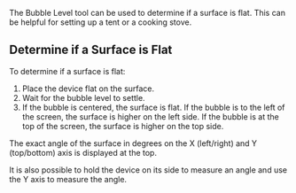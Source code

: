 The Bubble Level tool can be used to determine if a surface is flat. This can be helpful for setting up a tent or a cooking stove.

## Determine if a Surface is Flat
To determine if a surface is flat:

1. Place the device flat on the surface.
2. Wait for the bubble level to settle.
3. If the bubble is centered, the surface is flat. If the bubble is to the left of the screen, the surface is higher on the left side. If the bubble is at the top of the screen, the surface is higher on the top side.

The exact angle of the surface in degrees on the X (left/right) and Y (top/bottom) axis is displayed at the top.

It is also possible to hold the device on its side to measure an angle and use the Y axis to measure the angle.